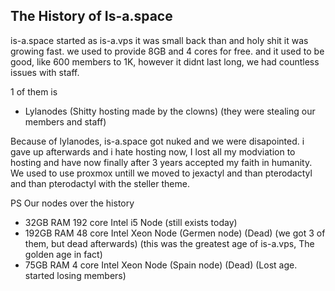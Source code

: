 ## The History of Is-a.space

is-a.space started as is-a.vps
it was small back than
and holy shit it was growing fast. we used to provide 8GB and 4 cores for free. and it used to be good,
like 600 members to 1K, however it didnt last long, we had countless issues with staff.

1 of them is
- Lylanodes (Shitty hosting made by the clowns) (they were stealing our members and staff)

Because of lylanodes, is-a.space got nuked and we were disapointed. i gave up afterwards and i hate hosting now, I lost all my modviation to hosting and have now finally after 3 years accepted my faith in humanity.
We used to use proxmox untill we moved to jexactyl and than pterodactyl and than pterodactyl with the steller theme.

PS Our nodes over the history
- 32GB RAM 192 core Intel i5 Node (still exists today)
- 192GB RAM 48 core Intel Xeon Node (Germen node) (Dead) (we got 3 of them, but dead afterwards) (this was the greatest age of is-a.vps, The golden age in fact)
- 75GB RAM 4 core Intel Xeon Node (Spain node) (Dead) (Lost age. started losing members)
